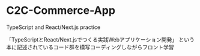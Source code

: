 # C2C-Commerce-App
TypeScript and React/Next.js practice

「TypeScriptとReact/Next.jsでつくる実践Webアプリケーション開発」
という本に記述されているコード群を模写コーディングしながらフロント学習